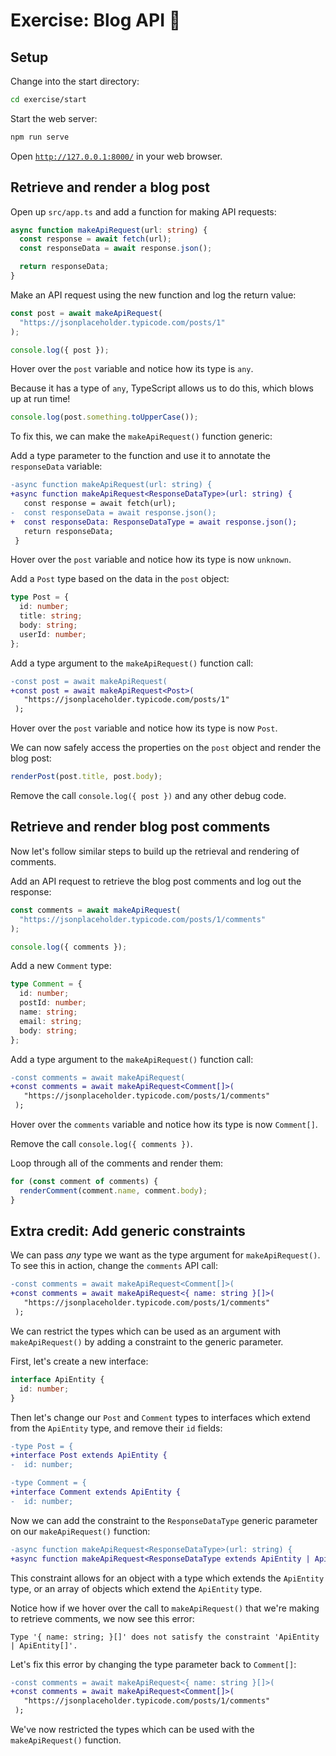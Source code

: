 # Exercise: Blog API 📝

## Setup

Change into the start directory:

```bash
cd exercise/start
```

Start the web server:

```bash
npm run serve
```

Open [`http://127.0.0.1:8000/`](http://127.0.0.1:8000/) in your web browser.

## Retrieve and render a blog post

Open up `src/app.ts` and add a function for making API requests:

```typescript
async function makeApiRequest(url: string) {
  const response = await fetch(url);
  const responseData = await response.json();

  return responseData;
}
```

Make an API request using the new function and log the return value:

```typescript
const post = await makeApiRequest(
  "https://jsonplaceholder.typicode.com/posts/1"
);

console.log({ post });
```

Hover over the `post` variable and notice how its type is `any`.

Because it has a type of `any`, TypeScript allows us to do this, which blows up at run time!

```typescript
console.log(post.something.toUpperCase());
```

To fix this, we can make the `makeApiRequest()` function generic:

Add a type parameter to the function and use it to annotate the `responseData` variable:

```diff
-async function makeApiRequest(url: string) {
+async function makeApiRequest<ResponseDataType>(url: string) {
   const response = await fetch(url);
-  const responseData = await response.json();
+  const responseData: ResponseDataType = await response.json();
   return responseData;
 }
```

Hover over the `post` variable and notice how its type is now `unknown`.

Add a `Post` type based on the data in the `post` object:

```typescript
type Post = {
  id: number;
  title: string;
  body: string;
  userId: number;
};
```

Add a type argument to the `makeApiRequest()` function call:

```diff
-const post = await makeApiRequest(
+const post = await makeApiRequest<Post>(
   "https://jsonplaceholder.typicode.com/posts/1"
 );
```

Hover over the `post` variable and notice how its type is now `Post`.

We can now safely access the properties on the `post` object and render the blog post:

```typescript
renderPost(post.title, post.body);
```

Remove the call `console.log({ post })` and any other debug code.

## Retrieve and render blog post comments

Now let's follow similar steps to build up the retrieval and rendering of comments.

Add an API request to retrieve the blog post comments and log out the response:

```typescript
const comments = await makeApiRequest(
  "https://jsonplaceholder.typicode.com/posts/1/comments"
);

console.log({ comments });
```

Add a new `Comment` type:

```typescript
type Comment = {
  id: number;
  postId: number;
  name: string;
  email: string;
  body: string;
};
```

Add a type argument to the `makeApiRequest()` function call:

```diff
-const comments = await makeApiRequest(
+const comments = await makeApiRequest<Comment[]>(
   "https://jsonplaceholder.typicode.com/posts/1/comments"
 );
```

Hover over the `comments` variable and notice how its type is now `Comment[]`.

Remove the call `console.log({ comments })`.

Loop through all of the comments and render them:

```typescript
for (const comment of comments) {
  renderComment(comment.name, comment.body);
}
```

## Extra credit: Add generic constraints

We can pass _any_ type we want as the type argument for `makeApiRequest()`. To see this in action, change the `comments` API call:

```diff
-const comments = await makeApiRequest<Comment[]>(
+const comments = await makeApiRequest<{ name: string }[]>(
   "https://jsonplaceholder.typicode.com/posts/1/comments"
 );
```

We can restrict the types which can be used as an argument with `makeApiRequest()` by adding a constraint to the generic parameter.

First, let's create a new interface:

```typescript
interface ApiEntity {
  id: number;
}
```

Then let's change our `Post` and `Comment` types to interfaces which extend from the `ApiEntity` type, and remove their `id` fields:

```diff
-type Post = {
+interface Post extends ApiEntity {
-  id: number;
```

```diff
-type Comment = {
+interface Comment extends ApiEntity {
-  id: number;
```

Now we can add the constraint to the `ResponseDataType` generic parameter on our `makeApiRequest()` function:

```diff
-async function makeApiRequest<ResponseDataType>(url: string) {
+async function makeApiRequest<ResponseDataType extends ApiEntity | ApiEntity[]>( url: string ) {
```

This constraint allows for an object with a type which extends the `ApiEntity` type, or an array of objects which extend the `ApiEntity` type.

Notice how if we hover over the call to `makeApiRequest()` that we're making to retrieve comments, we now see this error:

```plaintext
Type '{ name: string; }[]' does not satisfy the constraint 'ApiEntity | ApiEntity[]'.
```

Let's fix this error by changing the type parameter back to `Comment[]`:

```diff
-const comments = await makeApiRequest<{ name: string }[]>(
+const comments = await makeApiRequest<Comment[]>(
   "https://jsonplaceholder.typicode.com/posts/1/comments"
 );
```

We've now restricted the types which can be used with the `makeApiRequest()` function.
